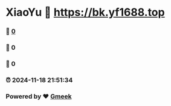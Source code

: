# XiaoYu :link: https://bk.yf1688.top 
### :page_facing_up: [0](https://bk.yf1688.top/tag.html) 
### :speech_balloon: 0 
### :hibiscus: 0 
### :alarm_clock: 2024-11-18 21:51:34 
### Powered by :heart: [Gmeek](https://github.com/Meekdai/Gmeek)
